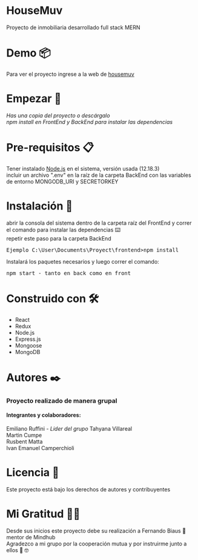 # HouseMuv
Proyecto de inmobiliaria desarrollado full stack MERN 

# Demo 📦
Para ver el proyecto ingrese a la web de <a href="https://housemuv-white.herokuapp.com/">housemuv</a>

# Empezar 🚀
<i>Has una copia del proyecto o descárgalo</i><br>
<i>npm install en FrontEnd y BackEnd para instalar las dependencias</i>

# Pre-requisitos 📋
Tener instalado <a href="https://nodejs.org/en/">Node.js</a> en el sistema, versión usada (12.18.3)<br>
incluir un archivo ".env" en la raíz de la carpeta BackEnd con las variables de entorno MONGODB_URI y SECRETORKEY

# Instalación 🔧
abrir la consola del sistema dentro de la carpeta raíz del FrontEnd y correr el comando para instalar las dependencias ⌨️<br>
repetir este paso para la carpeta BackEnd<br>
<pre>Ejemplo C:\User\Documents\Proyect\frontend>npm install</pre>
Instalará los paquetes necesarios y luego correr el comando:<br>
<pre>npm start - tanto en back como en front </pre> 

# Construido con 🛠️
<ul>
  <li>React</li>
  <li>Redux</li>
  <li>Node.js</li>
  <li>Express.js</li>
  <li>Mongoose</li>
  <li>MongoDB</li>
</ul>

# Autores ✒️
<h3>  Proyecto realizado de manera grupal</h3>
<h4>Integrantes y colaboradores:</h4>
Emiliano Ruffini -<i> Lider del grupo</i>
Tahyana Villareal<br>
Martin Cumpe<br>
Rusbent Matta<br>
Ivan Emanuel Camperchioli

# Licencia 📄
Este proyecto está bajo los derechos de autores y contribuyentes 

# Mi Gratitud 🎁📢
Desde sus inicios este proyecto debe su realización a Fernando Biaus 🙌 mentor de Mindhub<br> 
Agradezco a mi grupo por la cooperación mutua y por instruirme junto a ellos 👏 🤓
